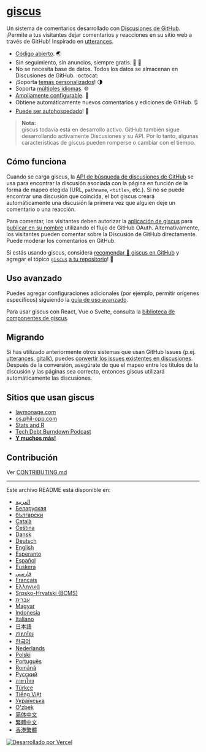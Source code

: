 # [giscus][giscus]

Un sistema de comentarios desarrollado con [Discusiones de GitHub][discussions]. ¡Permite a tus visitantes dejar comentarios y reacciones en su sitio web a través de GitHub! Inspirado en [utterances][utterances].

- [Código abierto][repo]. 🌏
- Sin seguimiento, sin anuncios, siempre gratis. 📡 🚫
- No se necesita base de datos. Todos los datos se almacenan en Discusiones de GitHub. :octocat:
- ¡Soporta [temas personalizados][creating-custom-themes]! 🌗
- Soporta [múltiples idiomas][multiple-languages]. 🌐
- [Ampliamente configurable][advanced-usage]. 🔧
- Obtiene automáticamente nuevos comentarios y ediciones de GitHub. 🔃
- [Puede ser autohospedado][self-hosting]! 🤳

> **Nota:**\
> giscus todavía está en desarrollo activo. GitHub también sigue desarrollando activamente Discusiones y su API. Por lo tanto, algunas características de giscus pueden romperse o cambiar con el tiempo.

## Cómo funciona

Cuando se carga giscus, la [API de búsqueda de discusiones de GitHub][search-api] se usa para encontrar la discusión asociada con la página en función de la forma de mapeo elegida (URL, `pathname`, `<title>`, etc.). Si no se puede encontrar una discusión que coincida, el bot giscus creará automáticamente una discusión la primera vez que alguien deje un comentario o una reacción.

Para comentar, los visitantes deben autorizar la [aplicación de giscus][giscus-app] para [publicar en su nombre][authorization] utilizando el flujo de GitHub OAuth. Alternativamente, los visitantes pueden comentar sobre la Discusión de GitHub directamente. Puede moderar los comentarios en GitHub.

[giscus]: https://giscus.app/es
[discussions]: https://docs.github.com/en/discussions
[utterances]: https://github.com/utterance/utterances
[repo]: https://github.com/giscus/giscus
[advanced-usage]: https://github.com/giscus/giscus/blob/main/ADVANCED-USAGE.md
[creating-custom-themes]: https://github.com/giscus/giscus/blob/main/ADVANCED-USAGE.md#data-theme
[multiple-languages]: https://github.com/giscus/giscus/blob/main/CONTRIBUTING.md#adding-localizations
[self-hosting]: https://github.com/giscus/giscus/blob/main/SELF-HOSTING.md
[search-api]: https://docs.github.com/en/graphql/guides/using-the-graphql-api-for-discussions#search
[giscus-app]: https://github.com/apps/giscus-new
[authorization]: https://docs.github.com/en/developers/apps/identifying-and-authorizing-users-for-github-apps

<!-- configuration -->

Si estás usando giscus, considera [recomendar 🌟 giscus en GitHub][repo] y agregar el tópico [`giscus`][giscus-topic] [a tu repositorio][topic-howto]! 🎉

## Uso avanzado

Puedes agregar configuraciones adicionales (por ejemplo, permitir orígenes específicos) siguiendo la [guía de uso avanzado][advanced-usage].

Para usar giscus con React, Vue o Svelte, consulta la [biblioteca de componentes de giscus][giscus-component].

## Migrando

Si has utilizado anteriormente otros sistemas que usan GitHub Issues (p.ej. [utterances][utterances], [gitalk][gitalk]), puedes [convertir los issues existentes en discusiones][convert]. Después de la conversión, asegúrate de que el mapeo entre los títulos de la discusión y las páginas sea correcto, entonces giscus utilizará automáticamente las discusiones.

## Sitios que usan giscus

- [laymonage.com][laymonage-website]
- [os.phil-opp.com][os-phil-opp]
- [Stats and R][statsandr]
- [Tech Debt Burndown Podcast][techdebtburndown]
- [**Y muchos más!**][giscus-topic]

## Contribución

Ver [CONTRIBUTING.md][contributing]

[giscus-component]: https://github.com/giscus/giscus-component
[repo]: https://github.com/giscus/giscus
[giscus-topic]: https://github.com/topics/giscus
[topic-howto]: https://docs.github.com/en/github/administering-a-repository/classifying-your-repository-with-topics
[advanced-usage]: https://github.com/giscus/giscus/blob/main/ADVANCED-USAGE.md
[utterances]: https://github.com/utterance/utterances
[gitalk]: https://github.com/gitalk/gitalk
[convert]: https://docs.github.com/en/discussions/managing-discussions-for-your-community/moderating-discussions#converting-an-issue-to-a-discussion
[laymonage-website]: https://laymonage.com/posts/giscus
[os-phil-opp]: https://os.phil-opp.com
[statsandr]: https://statsandr.com
[techdebtburndown]: https://techdebtburndown.com
[contributing]: https://github.com/giscus/giscus/blob/main/CONTRIBUTING.md

<!-- end -->

---

Este archivo README está disponible en:

- [&lrm;العربية](README.ar.md)
- [Беларуская](README.be.md)
- [български](README.bg.md)
- [Català](README.ca.md)
- [Čeština](README.cs.md)
- [Dansk](README.da.md)
- [Deutsch](README.de.md)
- [English](README.md)
- [Esperanto](README.eo.md)
- [Español](README.es.md)
- [Euskera](README.eu.md)
- [فارسی](README.fa.md)
- [Français](README.fr.md)
- [Ελληνικά](README.gr.md)
- [Srpsko-Hrvatski (BCMS)](README.hbs.md)
- [עברית](README.he.md)
- [Magyar](README.hu.md)
- [Indonesia](README.id.md)
- [Italiano](README.it.md)
- [日本語](README.ja.md)
- [ភាសាខ្មែរ](README.kh.md)
- [한국어](README.ko.md)
- [Nederlands](README.nl.md)
- [Polski](README.pl.md)
- [Português](README.pt.md)
- [Română](README.ro.md)
- [Русский](README.ru.md)
- [ภาษาไทย](README.th.md)
- [Türkçe](README.tr.md)
- [Tiếng Việt](README.vi.md)
- [Українська](README.uk.md)
- [O'zbek](README.uz.md)
- [简体中文](README.zh-CN.md)
- [繁體中文](README.zh-TW.md)
- [香港繁體](README.zh-HK.md)

[![Desarrollado por Vercel](public/powered-by-vercel.svg)][vercel]

[vercel]: https://vercel.com/?utm_source=giscus&utm_campaign=oss
